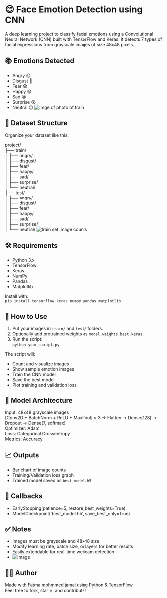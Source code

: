 # 😊 Face Emotion Detection using CNN

A deep learning project to classify facial emotions using a Convolutional Neural Network (CNN) built with TensorFlow and Keras. It detects 7 types of facial expressions from grayscale images of size 48x48 pixels.

## 📚 Emotions Detected
- Angry 😠
- Disgust 🤢
- Fear 😨
- Happy 😄
- Sad 😢
- Surprise 😲
- Neutral 😐
![imge of photo of train](https://github.com/user-attachments/assets/285a7164-1093-49bc-8c00-b6d6392e8224)

## 🧾 Dataset Structure
Organize your dataset like this:

project/  
├── train/  
│   ├── angry/  
│   ├── disgust/  
│   ├── fear/  
│   ├── happy/  
│   ├── sad/  
│   ├── surprise/  
│   └── neutral/  
├── test/  
│   ├── angry/  
│   ├── disgust/  
│   ├── fear/  
│   ├── happy/  
│   ├── sad/  
│   ├── surprise/  
│   └── neutral/
![train set image counts](https://github.com/user-attachments/assets/c28fdca2-844f-4c24-a307-adf93d1aab29)

## 🛠️ Requirements
- Python 3.x  
- TensorFlow  
- Keras  
- NumPy  
- Pandas  
- Matplotlib  

Install with:  
`pip install tensorflow keras numpy pandas matplotlib`

## 🚀 How to Use
1. Put your images in `train/` and `test/` folders.
2. Optionally add pretrained weights as `model.weights.best.keras`.
3. Run the script:  
`python your_script.py`

The script will:
- Count and visualize images
- Show sample emotion images
- Train the CNN model
- Save the best model
- Plot training and validation loss

## 🧠 Model Architecture
Input: 48x48 grayscale images  
[Conv2D + BatchNorm + ReLU + MaxPool] × 3 → Flatten → Dense(128) → Dropout → Dense(7, softmax)  
Optimizer: Adam  
Loss: Categorical Crossentropy  
Metrics: Accuracy  

## 📈 Outputs
- Bar chart of image counts
- Training/Validation loss graph
- Trained model saved as `best_model.h5`

## 🔁 Callbacks
- EarlyStopping(patience=5, restore_best_weights=True)  
- ModelCheckpoint('best_model.h5', save_best_only=True)

## ✅ Notes
- Images must be grayscale and 48x48 size  
- Modify learning rate, batch size, or layers for better results  
- Easily extendable for real-time webcam detection
- ![image](https://github.com/user-attachments/assets/846f5995-6013-4147-ba64-43894539ffcc)


## 👨‍💻 Author
Made with Fatma mohmmed jamal using Python & TensorFlow  
Feel free to fork, star ⭐, and contribute!
